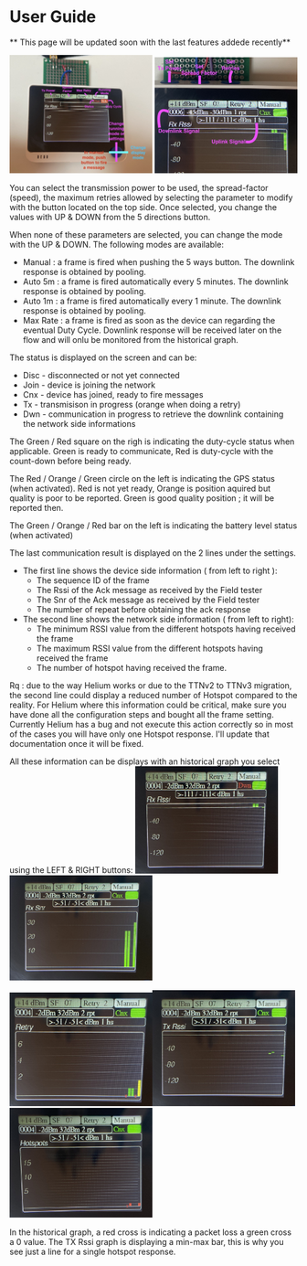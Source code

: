 # User Guide

** This page will be updated soon with the last features addede recently**

<img src="../img/mainScreen.jpg" alt="LoRaWan tester" width="250"/> <img src="../img/Mainscreen-2.jpg" alt="LoRaWan tester" width="250"/>

You can select the transmission power to be used, the spread-factor (speed), the maximum retries allowed by selecting the parameter to modify with the button located on the top side. Once selected, you change the values with UP & DOWN from the 5 directions button.

When none of these parameters are selected, you can change the mode with the UP & DOWN. The following modes are available:
- Manual : a frame is fired when pushing the 5 ways button. The downlink response is obtained by pooling.
- Auto 5m : a frame is fired automatically every 5 minutes. The downlink response is obtained by pooling.
- Auto 1m : a frame is fired automatically every 1 minute. The downlink response is obtained by pooling.
- Max Rate : a frame is fired as soon as the device can regarding the eventual Duty Cycle. Downlink response will be received later on the flow and will onlu be monitored from the historical graph.

The status is displayed on the screen and can be:
- Disc - disconnected or not yet connected
- Join - device is joining the network
- Cnx - device has joined, ready to fire messages
- Tx - transmisison in progress (orange when doing a retry)
- Dwn - communication in progress to retrieve the downlink containing the network side informations

The Green / Red square on the righ is indicating the duty-cycle status when applicable. Green is ready to communicate, Red is duty-cycle with the count-down before being ready.

The Red / Orange / Green circle on the left is indicating the GPS status (when activated). Red is not yet ready, Orange is position aquired but quality is poor to be reported. Green is good quality position ; it will be reported then.

The Green / Orange / Red bar on the left is indicating the battery level status (when activated)

The last communication result is displayed on the 2 lines under the settings.
- The first line shows the device side information ( from left to right ):
	* The sequence ID of the frame
	* The Rssi of the Ack message as received by the Field tester
	* The Snr of the Ack message as received by the Field tester
	* The number of repeat before obtaining the ack response
- The second line shows the network side information ( from left to right):
	* The minimum RSSI value from the different hotspots having received the frame
	* The maximum RSSI value from the different hotspots having received the frame
	* The number of hotspot having received the frame.

Rq : due to the way Helium works or due to the TTNv2 to TTNv3 migration, the second line could display a reduced number of Hotspot compared to the reality. For Helium where this information could be critical, make sure you have done all the configuration steps and bought all the frame setting. Currently Helium has a bug and not execute this action correctly so in most of the cases you will have only one Hotspot response. I'll update that documentation once it will be fixed.

All these information can be displays with an historical graph you select using the LEFT & RIGHT buttons:
<img src="../img/RX RSSI.jpg" alt="Ack Rssi history" width="250"/><img src="../img/RXSNR.jpg" alt="Ack Snr history" width="250"/>

<img src="../img/RETRY.jpg" alt="Uplink Retry history" width="250"/><img src="../img/TXRSSSI.jpg" alt="Network side Rssi history" width="250"/><img src="../img/Hotspots.jpg" alt="Hotspots involved history" width="250"/>

In the historical graph, a red cross is indicating a packet loss a green cross a 0 value.
The TX Rssi graph is displaying a min-max bar, this is why you see just a line for a single hotspot response.
